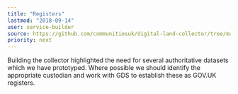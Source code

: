 ```yaml
---
title: "Registers"
lastmod: "2018-09-14"
user: service-builder
source: https://github.com/communitiesuk/digital-land-collector/tree/master/etc
priority: next
---
```


Building the collector highlighted the need for several authoritative datasets which we have prototyped. Where possible we should identify the appropriate custodian and work with GDS to establish these as GOV.UK registers.
